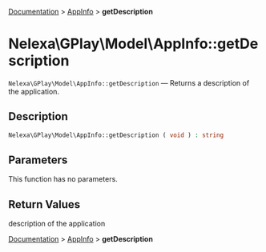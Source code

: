 [Documentation](../../README.md) > [AppInfo](README.md) > **getDescription**

# Nelexa\GPlay\Model\AppInfo::getDescription
`Nelexa\GPlay\Model\AppInfo::getDescription` — Returns a description of the application.

## Description
```php
Nelexa\GPlay\Model\AppInfo::getDescription ( void ) : string
```

## Parameters
This function has no parameters.

## Return Values
description of the application

[Documentation](../../README.md) > [AppInfo](README.md) > **getDescription**
